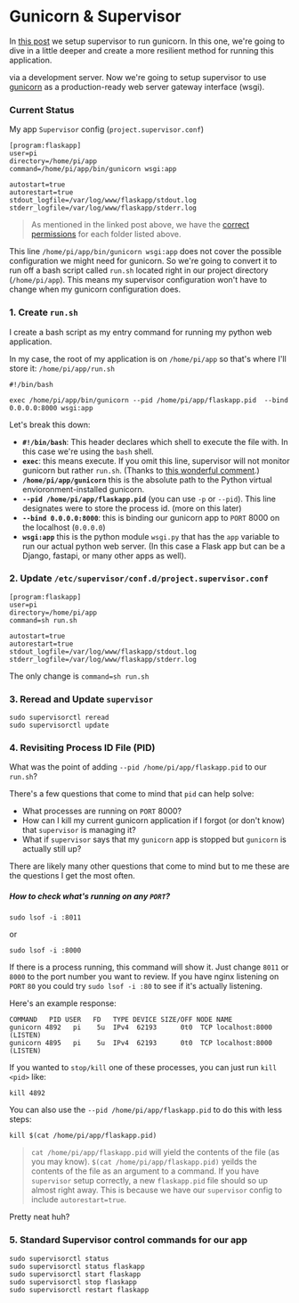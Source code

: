 # Gunicorn & Supervisor

In [this post](https://github.com/codingforentrepreneurs/Pi-Awesome/blob/main/how-tos/Supervisor%20as%20a%20Background%20Service%20Manager.md) we setup supervisor to run gunicorn. In this one, we're going to dive in a little deeper and create a more resilient method for running this application.



via a development server. Now we're going to setup supervisor to use [gunicorn](https://gunicorn.org/) as a production-ready web server gateway interface (wsgi).

### Current Status

My app `Supervisor` config (`project.supervisor.conf`)
```
[program:flaskapp]
user=pi
directory=/home/pi/app
command=/home/pi/app/bin/gunicorn wsgi:app
 
autostart=true
autorestart=true
stdout_logfile=/var/log/www/flaskapp/stdout.log
stderr_logfile=/var/log/www/flaskapp/stderr.log
```
> As mentioned in the linked post above, we have the [correct permissions](https://github.com/codingforentrepreneurs/Pi-Awesome/blob/main/how-tos/User%20Group%20Permissions.md) for each folder listed above.

This line `/home/pi/app/bin/gunicorn wsgi:app` does not cover the possible configuration we might need for gunicorn. So we're going to convert it to run off a bash script called `run.sh` located right in our project directory (`/home/pi/app`). This means my supervisor configuration won't have to change when my gunicorn configuration does. 


### 1. Create `run.sh`
I create a bash script as my entry command for running my python web application.

In my case, the root of my application is on `/home/pi/app` so that's where I'll store it: `/home/pi/app/run.sh`

```
#!/bin/bash

exec /home/pi/app/bin/gunicorn --pid /home/pi/app/flaskapp.pid  --bind 0.0.0.0:8000 wsgi:app
```
Let's break this down:

- **`#!/bin/bash`**: This header declares which shell to execute the file with. In this case we're using the `bash` shell. 
- **`exec`**: this means execute. If you omit this line, supervisor will not monitor gunicorn but rather `run.sh`. (Thanks to [this wonderful comment](https://github.com/benoitc/gunicorn/issues/520#issuecomment-48244743).)
- **`/home/pi/app/gunicorn`** this is the absolute path to the Python virtual envioronment-installed gunicorn.
- **`--pid /home/pi/app/flaskapp.pid`** (you can use `-p` or `--pid`). This line designates were to store the process id. (more on this later)
- **`--bind 0.0.0.0:8000`**: this is binding our gunicorn app to `PORT` 8000 on the localhost (`0.0.0.0`)
- **`wsgi:app`** this is the python module `wsgi.py` that has the `app` variable to run our actual python web server. (In this case a Flask app but can be a Django, fastapi, or many other apps as well).



### 2. Update `/etc/supervisor/conf.d/project.supervisor.conf`
```
[program:flaskapp]
user=pi
directory=/home/pi/app
command=sh run.sh
 
autostart=true
autorestart=true
stdout_logfile=/var/log/www/flaskapp/stdout.log
stderr_logfile=/var/log/www/flaskapp/stderr.log
```
The only change is `command=sh run.sh`


### 3. Reread and Update `supervisor`

```
sudo supervisorctl reread
sudo supervisorctl update
```

### 4. Revisiting Process ID File (PID) 
What was the point of adding `--pid /home/pi/app/flaskapp.pid` to our `run.sh`?

There's a few questions that come to mind that `pid` can help solve:

- What processes are running on `PORT` 8000?
- How can I kill my current gunicorn application if I forgot (or don't know) that `supervisor` is managing it?
- What if `supervisor` says that my `gunicorn` app is stopped but `gunicorn` is actually still up?

There are likely many other questions that come to mind but to me these are the questions I get the most often.

##### How to check what's running on any `PORT`?
```
sudo lsof -i :8011
```
or 
```
sudo lsof -i :8000
```
If there is a process running, this command will show it. Just change `8011` or `8000` to the port number you want to review. If you have nginx listening on `PORT` `80` you could try `sudo lsof -i :80` to see if it's actually listening.

Here's an example response:

```
COMMAND   PID USER   FD   TYPE DEVICE SIZE/OFF NODE NAME
gunicorn 4892   pi    5u  IPv4  62193      0t0  TCP localhost:8000 (LISTEN)
gunicorn 4895   pi    5u  IPv4  62193      0t0  TCP localhost:8000 (LISTEN)
```
If you wanted to `stop/kill` one of these processes, you can just run `kill <pid>` like:

```
kill 4892
```

You can also use the `--pid /home/pi/app/flaskapp.pid` to do this with less steps:

```
kill $(cat /home/pi/app/flaskapp.pid)
```
> `cat /home/pi/app/flaskapp.pid` will yield the contents of the file (as you may know). `$(cat /home/pi/app/flaskapp.pid)` yeilds the contents of the file as an argument to a command.
If you have `supervisor` setup correctly, a new `flaskapp.pid` file should so up almost right away. This is because we have our `supervisor` config to include `autorestart=true`.

Pretty neat huh?

### 5. Standard Supervisor control commands for our app

```
sudo supervisorctl status 
sudo supervisorctl status flaskapp
sudo supervisorctl start flaskapp
sudo supervisorctl stop flaskapp
sudo supervisorctl restart flaskapp
```
